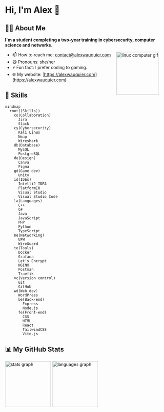 # Hi, I'm Alex 👋

## 👩‍💻 About Me

**I'm a student completing a two-year training in cybersecurity, computer science and networks.**

<img align="right" height="140" src="https://media.tenor.com/dHk-LfzHrtwAAAAi/linux-computer.gif" alt="linux computer gif" />

- 📫 How to reach me: contact@alexwauquier.com
- 😄 Pronouns: she/her
- ⚡ Fun fact: I prefer coding to gaming.
- 🌐 My website: [https://alexwauquier.com](https://alexwauquier.com)

## 💾 Skills

```mermaid
mindmap
  root((Skills))
    co(Collaboration)
      Jira
      Slack
    cy(Cybersecurity)
      Kali Linux
      Nmap
      Wireshark
    db(Database)
      MySQL
      PostgreSQL
    de(Design)
      Canva
      Figma
    gd(Game dev)
      Unity
    id(IDEs)
      IntelliJ IDEA
      PlatformIO
      Visual Studio
      Visual Studio Code
    la(Languages)
      C++
      C#
      Java
      JavaScript
      PHP
      Python
      TypeScript
    ne(Networking)
      UFW
      WireGuard
    to(Tools)
      Docker
      Grafana
      Let's Encrypt
      NGINX
      Postman
      Traefik
    vc(Version control)
      Git
      GitHub
    wd(Web dev)
      WordPress
      be(Back-end)
        Express
        Node.js
      fe(Front-end)
        CSS
        HTML
        React
        TailwindCSS
        Vite.js
```

## 📊 My GitHub Stats

<div align="left">
  <img height="150" src="https://github-readme-stats.vercel.app/api?username=alexwauquier&hide_title=true&show_icons=true&theme=material-palenight" alt="stats graph" />
  <img height="150" src="https://github-readme-stats.vercel.app/api/top-langs?username=alexwauquier&hide_title=true&layout=compact&theme=material-palenight" alt="languages graph" />
</div>
